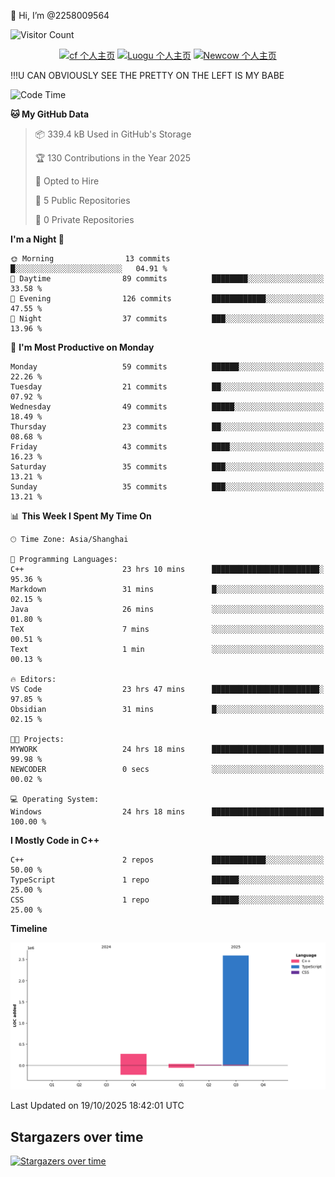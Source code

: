  👋 Hi, I’m @2258009564

![Visitor Count](https://profile-counter.glitch.me/{2258009564}/count.svg)

<!---
2258009564/2258009564 is a ✨ special ✨ repository because its `README.md` (this file) appears on your GitHub profile.
You can click the Preview link to take a look at your changes.
--->

<div align="center">

[![cf 个人主页](https://img.shields.io/badge/codeforces-alisa22580-yellow)](https://codeforces.com/profile/alisa22580)
[![Luogu 个人主页](https://img.shields.io/badge/Luogu-alisa_kujou-blue)](https://www.luogu.com.cn/user/1440708)
[![Newcow 个人主页](https://img.shields.io/badge/nowcoder-lzy-blue)](https://ac.nowcoder.com/acm/contest/profile/51334038)

</div>

!!!U CAN OBVIOUSLY SEE THE PRETTY ON THE LEFT IS MY BABE



<!--START_SECTION:waka-->
![Code Time](http://img.shields.io/badge/Code%20Time-604%20hrs%2023%20mins-blue)

**🐱 My GitHub Data** 

> 📦 339.4 kB Used in GitHub's Storage 
 > 
> 🏆 130 Contributions in the Year 2025
 > 
> 💼 Opted to Hire
 > 
> 📜 5 Public Repositories 
 > 
> 🔑 0 Private Repositories 
 > 
**I'm a Night 🦉** 

```text
🌞 Morning                13 commits          █░░░░░░░░░░░░░░░░░░░░░░░░   04.91 % 
🌆 Daytime                89 commits          ████████░░░░░░░░░░░░░░░░░   33.58 % 
🌃 Evening                126 commits         ████████████░░░░░░░░░░░░░   47.55 % 
🌙 Night                  37 commits          ███░░░░░░░░░░░░░░░░░░░░░░   13.96 % 
```
📅 **I'm Most Productive on Monday** 

```text
Monday                   59 commits          ██████░░░░░░░░░░░░░░░░░░░   22.26 % 
Tuesday                  21 commits          ██░░░░░░░░░░░░░░░░░░░░░░░   07.92 % 
Wednesday                49 commits          █████░░░░░░░░░░░░░░░░░░░░   18.49 % 
Thursday                 23 commits          ██░░░░░░░░░░░░░░░░░░░░░░░   08.68 % 
Friday                   43 commits          ████░░░░░░░░░░░░░░░░░░░░░   16.23 % 
Saturday                 35 commits          ███░░░░░░░░░░░░░░░░░░░░░░   13.21 % 
Sunday                   35 commits          ███░░░░░░░░░░░░░░░░░░░░░░   13.21 % 
```


📊 **This Week I Spent My Time On** 

```text
🕑︎ Time Zone: Asia/Shanghai

💬 Programming Languages: 
C++                      23 hrs 10 mins      ████████████████████████░   95.36 % 
Markdown                 31 mins             █░░░░░░░░░░░░░░░░░░░░░░░░   02.15 % 
Java                     26 mins             ░░░░░░░░░░░░░░░░░░░░░░░░░   01.80 % 
TeX                      7 mins              ░░░░░░░░░░░░░░░░░░░░░░░░░   00.51 % 
Text                     1 min               ░░░░░░░░░░░░░░░░░░░░░░░░░   00.13 % 

🔥 Editors: 
VS Code                  23 hrs 47 mins      ████████████████████████░   97.85 % 
Obsidian                 31 mins             █░░░░░░░░░░░░░░░░░░░░░░░░   02.15 % 

🐱‍💻 Projects: 
MYWORK                   24 hrs 18 mins      █████████████████████████   99.98 % 
NEWCODER                 0 secs              ░░░░░░░░░░░░░░░░░░░░░░░░░   00.02 % 

💻 Operating System: 
Windows                  24 hrs 18 mins      █████████████████████████   100.00 % 
```

**I Mostly Code in C++** 

```text
C++                      2 repos             ████████████░░░░░░░░░░░░░   50.00 % 
TypeScript               1 repo              ██████░░░░░░░░░░░░░░░░░░░   25.00 % 
CSS                      1 repo              ██████░░░░░░░░░░░░░░░░░░░   25.00 % 
```



**Timeline**

![Lines of Code chart](https://raw.githubusercontent.com/2258009564/2258009564/main/assets/bar_graph.png)


 Last Updated on 19/10/2025 18:42:01 UTC
<!--END_SECTION:waka-->

## Stargazers over time
[![Stargazers over time](https://starchart.cc/2258009564/2258009564.svg?variant=adaptive)](https://starchart.cc/2258009564/2258009564)
